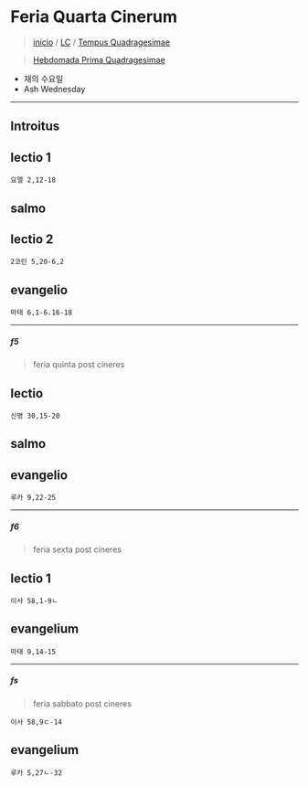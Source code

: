 # Feria Quarta Cinerum
> [inicio](./README.md) / [LC](../LC.md) / [Tempus Quadragesimae](../LQ.md)

> [Hebdomada Prima Quadragesimae](./q01.md)

* 재의 수요일
* Ash Wednesday

----

## Introitus

## lectio 1
`요엘 2,12-18`


## salmo


## lectio 2
`2코린 5,20-6,2`

## evangelio
`마태 6,1-6.16-18`

----

##### f5
> feria quinta post cineres

## lectio
`신명 30,15-20`

## salmo

## evangelio
`루카 9,22-25`

----

##### f6
> feria sexta post cineres

## lectio 1
`이사 58,1-9ㄴ`

## evangelium
`마태 9,14-15`



----
##### fs
> feria sabbato post cineres

`이사 58,9ㄷ-14`

## evangelium
`루카 5,27ㄴ-32`